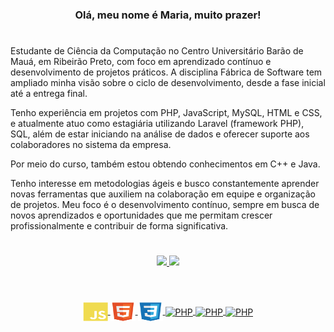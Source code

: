 <h3 align="center">Olá, meu nome é Maria, muito prazer!</h3>


#

Estudante de Ciência da Computação no Centro Universitário Barão de Mauá, em Ribeirão Preto, com foco em aprendizado contínuo e desenvolvimento de projetos práticos. A disciplina Fábrica de Software tem ampliado minha visão sobre o ciclo de desenvolvimento, desde a fase inicial até a entrega final. 

Tenho experiência em projetos com PHP, JavaScript, MySQL, HTML e CSS, e atualmente atuo como estagiária utilizando Laravel (framework PHP), SQL, além de estar iniciando na análise de dados e oferecer suporte aos colaboradores no sistema da empresa.

Por meio do curso, também estou obtendo conhecimentos em C++ e Java.

Tenho interesse em metodologias ágeis e busco constantemente aprender novas ferramentas que auxiliem na colaboração em equipe e organização de projetos. Meu foco é o desenvolvimento contínuo, sempre em busca de novos aprendizados e oportunidades que me permitam crescer profissionalmente e contribuir de forma significativa. 


#


<div align="center">
  <a href="https://github.com/maria-martins004">
  <img height="180em" src="https://github-readme-stats.vercel.app/api?username=maria-martins004&show_icons=true&theme=prussian&include_all_commits-true&count_private=true"/>
  <img height="180em" src="https://github-readme-stats.vercel.app/api/top-langs/?username=maria-martins004&layout=compact&langs_count=16&theme=prussian"/> 
</div>

    
#


<div align="center"style="display: inline_block"><br>
  <img align="center" alt="Js" height="30" width="40" src="https://raw.githubusercontent.com/devicons/devicon/master/icons/javascript/javascript-plain.svg">
  <img align="center" alt="HTML" height="30" width="40" src="https://raw.githubusercontent.com/devicons/devicon/master/icons/html5/html5-original.svg">
  <img align="center" alt="CSS" height="30" width="40" src="https://raw.githubusercontent.com/devicons/devicon/master/icons/css3/css3-original.svg">
  <img align="center" alt="PHP" height="30" width="40" src="https://www.php.net/images/logos/new-php-logo.svg">
  <img align="center" alt="PHP" height="30" width="40" src="https://cdn.jsdelivr.net/gh/devicons/devicon/icons/c/c-original.svg"/>
  <img align="center" alt="PHP" height="30" width="40" src="https://cdn.jsdelivr.net/gh/devicons/devicon/icons/mysql/mysql-original.svg"/>
</div>


<!-- # -->


<!--   <img align="center" alt="Laravel" height="30" width="40" src="https://cdn.worldvectorlogo.com/logos/laravel-2.svg"> -->
<!--   <img align="center" alt="Csharp" height="30" width="40" src="https://raw.githubusercontent.com/devicons/devicon/master/icons/csharp/csharp-original.svg"> -->
<!-- height="25" alt="c logo"   -->
<!--  height="25" alt="mysql logo -->
<!--   <img width="8" /> -->
<!-- <picture align="center">
  <source media="(prefers-color-scheme: dark)" srcset="https://raw.githubusercontent.com/maria-martins004/maria-martins004/output/github-contribution-grid-snake-dark.svg">
  <source media="(prefers-color-scheme: dark)" srcset="https://raw.githubusercontent.com/maria-martins004/maria-martins004/output/github-contribution-grid-snake-dark.svg">
  <img align="center" alt="github contribution grid snake animation" src="https://raw.githubusercontent.com/maria-martins004/maria-martins004/output/github-contribution-grid-snake.svg">
</picture> -->
